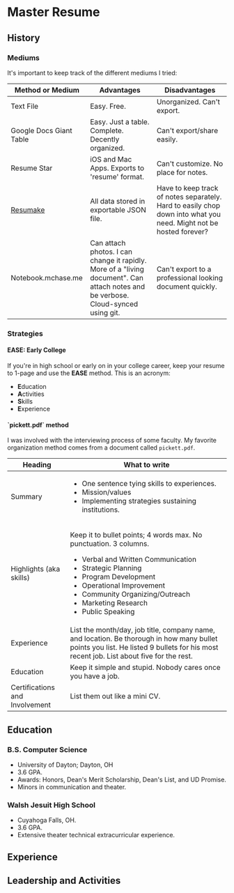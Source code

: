 # Master Resume

## History

### Mediums

It's important to keep track of the different mediums I tried:

| Method or Medium                | Advantages                                                                                                                        | Disadvantages                                                                                                     |
| ------------------------------- | --------------------------------------------------------------------------------------------------------------------------------- | ----------------------------------------------------------------------------------------------------------------- |
| Text File                       | Easy. Free.                                                                                                                       | Unorganized. Can't export.                                                                                        |
| Google Docs Giant Table         | Easy. Just a table. Complete. Decently organized.                                                                                 | Can't export/share easily.                                                                                        |
| Resume Star                     | iOS and Mac Apps. Exports to 'resume' format.                                                                                     | Can't customize. No place for notes.                                                                              |
| [Resumake](https://resumake.io) | All data stored in exportable JSON file.                                                                                          | Have to keep track of notes separately. Hard to easily chop down into what you need. Might not be hosted forever? |
| Notebook.mchase.me              | Can attach photos. I can change it rapidly. More of a "living document". Can attach notes and be verbose. Cloud-synced using git. | Can't export to a professional looking document quickly.                                                          |

### Strategies

#### EASE: Early College

If you're in high school or early on in your college career, keep your resume to 1-page and use the **EASE** method. This is an acronym:

* **E**ducation
* **A**ctivities
* **S**kills
* **E**xperience

#### \`pickett.pdf\` method

I was involved with the interviewing process of some faculty. My favorite organization method comes from a document called `pickett.pdf`.&#x20;

| Heading                        | What to write                                                                                                                                                                                                                                                                                              |
| ------------------------------ | ---------------------------------------------------------------------------------------------------------------------------------------------------------------------------------------------------------------------------------------------------------------------------------------------------------- |
| Summary                        | <ul><li>One sentence tying skills to experiences.</li><li>Mission/values</li><li>Implementing strategies sustaining institutions.</li></ul>                                                                                                                                                                |
| Highlights (aka skills)        | <p>Keep it to bullet points; 4 words max. No punctuation. 3 columns.</p><ul><li>Verbal and Written Communication</li><li>Strategic Planning</li><li>Program Development</li><li>Operational Improvement</li><li>Community Organizing/Outreach</li><li>Marketing Research</li><li>Public Speaking</li></ul> |
| Experience                     | List the month/day, job title, company name, and location. Be thorough in how many bullet points you list. He listed 9 bullets for his most recent job. List about five for the rest.                                                                                                                      |
| Education                      | Keep it simple and stupid. Nobody cares once you have a job.                                                                                                                                                                                                                                               |
| Certifications and Involvement | List them out like a mini CV.                                                                                                                                                                                                                                                                              |

## Education

### B.S. Computer Science

* University of Dayton; Dayton, OH
* 3.6 GPA.
* Awards: Honors, Dean's Merit Scholarship, Dean's List, and UD Promise.
* Minors in communication and theater.

### Walsh Jesuit High School

* Cuyahoga Falls, OH.
* 3.6 GPA.
* Extensive theater technical extracurricular experience.

## Experience

## Leadership and Activities

